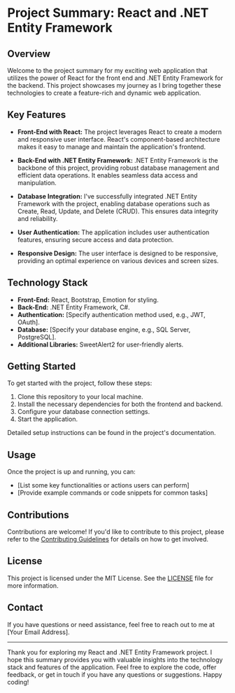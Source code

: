 # Project Summary: React and .NET Entity Framework

## Overview
Welcome to the project summary for my exciting web application that utilizes the power of React for the front end and .NET Entity Framework for the backend. This project showcases my journey as I bring together these technologies to create a feature-rich and dynamic web application.

## Key Features
- **Front-End with React:** The project leverages React to create a modern and responsive user interface. React's component-based architecture makes it easy to manage and maintain the application's frontend.

- **Back-End with .NET Entity Framework:** .NET Entity Framework is the backbone of this project, providing robust database management and efficient data operations. It enables seamless data access and manipulation.

- **Database Integration:** I've successfully integrated .NET Entity Framework with the project, enabling database operations such as Create, Read, Update, and Delete (CRUD). This ensures data integrity and reliability.

- **User Authentication:** The application includes user authentication features, ensuring secure access and data protection.

- **Responsive Design:** The user interface is designed to be responsive, providing an optimal experience on various devices and screen sizes.

## Technology Stack
- **Front-End:** React, Bootstrap, Emotion for styling.
- **Back-End:** .NET Entity Framework, C#.
- **Authentication:** [Specify authentication method used, e.g., JWT, OAuth].
- **Database:** [Specify your database engine, e.g., SQL Server, PostgreSQL].
- **Additional Libraries:** SweetAlert2 for user-friendly alerts.

## Getting Started
To get started with the project, follow these steps:

1. Clone this repository to your local machine.
2. Install the necessary dependencies for both the frontend and backend.
3. Configure your database connection settings.
4. Start the application.

Detailed setup instructions can be found in the project's documentation.

## Usage
Once the project is up and running, you can:

- [List some key functionalities or actions users can perform]
- [Provide example commands or code snippets for common tasks]

## Contributions
Contributions are welcome! If you'd like to contribute to this project, please refer to the [Contributing Guidelines](CONTRIBUTING.md) for details on how to get involved.

## License
This project is licensed under the MIT License. See the [LICENSE](LICENSE) file for more information.

## Contact
If you have questions or need assistance, feel free to reach out to me at [Your Email Address].

---

Thank you for exploring my React and .NET Entity Framework project. I hope this summary provides you with valuable insights into the technology stack and features of the application. Feel free to explore the code, offer feedback, or get in touch if you have any questions or suggestions. Happy coding!

